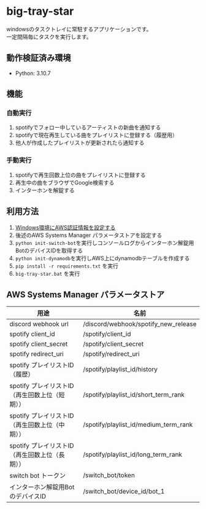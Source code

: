 # big-tray-star

windowsのタスクトレイに常駐するアプリケーションです。  
一定間隔毎にタスクを実行します。

## 動作検証済み環境

* Python: 3.10.7

## 機能
### 自動実行
1. spotifyでフォロー中しているアーティストの新曲を通知する
1. spotifyで現在再生している曲をプレイリストに登録する（履歴用）
1. 他人が作成したプレイリストが更新されたら通知する

### 手動実行
1. spotifyで再生回数上位の曲をプレイリストに登録する
1. 再生中の曲をブラウザでGoogle検索する
1. インターホンを解錠する

## 利用方法

1. <a href="https://spotipy.readthedocs.io/en/master/">Windows環境にAWS認証情報を設定する</a>
1. 後述のAWS Systems Manager パラメータストアを設定する
1. `python init-switch-bot`を実行しコンソールログからインターホン解錠用BotのデバイスIDを取得する
1. `python init-dynamodb`を実行しAWS上にdynamodbテーブルを作成する
1. `pip install -r requirements.txt` を実行
1. `big-tray-star.bat` を実行

## AWS Systems Manager パラメータストア

| 用途                           | 名前                                    |
|------------------------------|---------------------------------------|
| discord webhook url          | /discord/webhook/spotify_new_release  |
| spotify client_id            | /spotify/client_id                    |
| spotify client_secret        | /spotify/client_secret                |
| spotify redirect_uri         | /spotify/redirect_uri                 |
| spotify プレイリストID（履歴）         | /spotify/playlist_id/history          |
| spotify プレイリストID（再生回数上位（短期）） | /spotify/playlist_id/short_term_rank  |
| spotify プレイリストID（再生回数上位（中期）） | /spotify/playlist_id/medium_term_rank |
| spotify プレイリストID（再生回数上位（長期）） | /spotify/playlist_id/long_term_rank   |
| switch bot トークン              | /switch_bot/token                     |
| インターホン解錠用BotのデバイスID          | /switch_bot/device_id/bot_1           |
